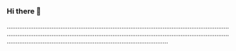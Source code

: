 ### Hi there 👋

..................................................................................................................................................................................................................................................................................................................................................